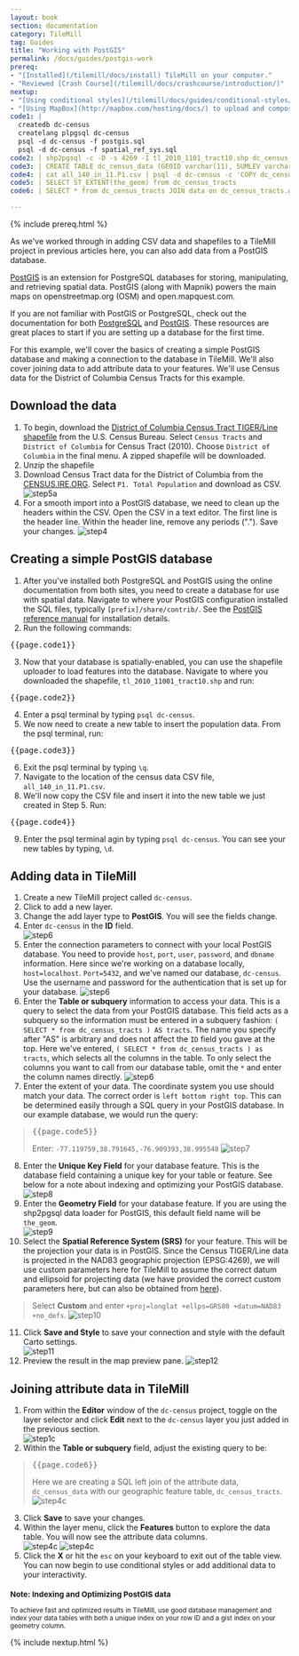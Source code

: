```yaml
---
layout: book
section: documentation
category: TileMill
tag: Guides
title: "Working with PostGIS"
permalink: /docs/guides/postgis-work
prereq:
- "[Installed](/tilemill/docs/install) TileMill on your computer."
- "Reviewed [Crash Course](/tilemill/docs/crashcourse/introduction/)"
nextup:
- "[Using conditional styles](/tilemill/docs/guides/conditional-styles/) to control the appearance of points based on data."
- "[Using MapBox](http://mapbox.com/hosting/docs/) to upload and composite your map."
code1: | 
  createdb dc-census
  createlang plpgsql dc-census
  psql -d dc-census -f postgis.sql
  psql -d dc-census -f spatial_ref_sys.sql
code2: | shp2pgsql -c -D -s 4269 -I tl_2010_1101_tract10.shp dc_census_tracts | psql -d dc-census
code3: | CREATE TABLE dc_census_data (GEOID varchar(11), SUMLEV varchar(3), STATE varchar(2), COUNTY varchar(3), CBSA varchar(5), CSA varchar(3), NECTA integer, CNECTA integer, NAME varchar(30), POP100 integer, HU100 integer, POP1002000 integer, HU1002000 integer, P001001 integer, P0010012000 integer);
code4: | cat all_140_in_11.P1.csv | psql -d dc-census -c 'COPY dc_census_data FROM STDIN WITH CSV HEADER'
code5: | SELECT ST_EXTENT(the_geom) from dc_census_tracts
code6: | SELECT * from dc_census_tracts JOIN data on dc_census_tracts.geoid10 = data.geoid

---
```


{% include prereq.html %} 

As we've worked through in adding CSV data and shapefiles to a TileMill project in previous articles here, you can also add data from a PostGIS database. 

[PostGIS](http://postgis.refractions.net/) is an extension for PostgreSQL databases for storing, manipulating, and retrieving spatial data. PostGIS (along with Mapnik) powers the main maps on openstreetmap.org (OSM) and open.mapquest.com.  

If you are not familiar with PostGIS or PostgreSQL, check out the documentation for both [PostgreSQL](http://www.postgresql.org/) and [PostGIS](http://postgis.refractions.net). These resources are great places to start if you are setting up a database for the first time.

For this example, we'll cover the basics of creating a simple PostGIS database and making a connection to the database in TileMill. We'll also cover joining data to add attribute data to your features. We'll use Census data for the District of Columbia Census Tracts for this example.  

## Download the data
1. To begin, download the [District of Columbia Census Tract TIGER/Line shapefile](http://www.census.gov/cgi-bin/geo/shapefiles2010/main) from the U.S. Census Bureau. Select `Census Tracts` and `District of Columbia` for Census Tract (2010). Choose `District of Columbia` in the final menu. A zipped shapefile will be downloaded.
2. Unzip the shapefile 
3. Download Census Tract data for the District of Columbia from the [CENSUS.IRE.ORG](http://census.ire.org/data/bulkdata.html?state=11&sumlev=140). Select  `P1. Total Population` and download as CSV. 
![step5a](/tilemill/assets/pages/postgis-3.png)
4. For a smooth import into a PostGIS database, we need to clean up the headers within the CSV. Open the CSV in a text editor. The first line is the header line. Within the header line, remove any periods ("."). Save your changes. 
![step4](/tilemill/assets/pages/postgis-4.png)

## Creating a simple PostGIS database  

1. After you've installed both PostgreSQL and PostGIS using the online documentation from both sites, you need to create a database for use with spatial data. Navigate to where your PostGIS configuration installed the SQL files, typically `[prefix]/share/contrib/`. See the [PostGIS reference manual](http://postgis.refractions.net/documentation/manual-1.5/) for installation details.  
2. Run the following commands: 
<pre>{{page.code1}}</pre>
3. Now that your database is spatially-enabled, you can use the shapefile uploader to load features into the database. Navigate to where you downloaded the shapefile, `tl_2010_11001_tract10.shp` and run:  
<pre>{{page.code2}}</pre>
4. Enter a psql terminal by typing `psql dc-census`.  
5. We now need to create a new table to insert the population data. From the psql terminal, run:  
<pre>{{page.code3}}</pre>
6. Exit the psql terminal by typing `\q`.  
7. Navigate to the location of the census data CSV file, `all_140_in_11.P1.csv`. 
8. We'll now copy the CSV file and insert it into the new table we just created in Step 5. Run: 
<pre>{{page.code4}}</pre>
9. Enter the psql terminal agin by typing `psql dc-census`. You can see your new tables by typing, `\d`.


## Adding data in TileMill  

1. Create a new TileMill project called `dc-census`. 
2. Click to add a new layer. 
3. Change the add layer type to **PostGIS**. You will see the fields change.  
4. Enter `dc-census` in the **ID** field.  
![step6](/tilemill/assets/pages/postgis-4b.png)  
5. Enter the connection parameters to connect with your local PostGIS database. You need to provide `host`, `port`, `user`, `password`, and `dbname` information. Here since we're working on a database locally, `host=localhost`. `Port=5432`, and we've named our database, `dc-census`. Use the username and password for the authentication that is set up for your database.
![step6](/tilemill/assets/pages/postgis-5b.png)  
6. Enter the **Table or subquery** information to access your data. This is a query to select the data from your PostGIS database. This field acts as a subquery so the information must be entered in a subquery fashion: `( SELECT * from dc_census_tracts ) AS tracts`. The name you specify after "AS" is arbitrary and does not affect the `ID` field you gave at the top. Here we've entered, `( SELECT * from dc_census_tracts ) as tracts`, which selects all the columns in the table. To only select the columns you want to call from our database table, omit the `*` and enter the column names directly.
![step6](/tilemill/assets/pages/postgis-6b.png)   
7. Enter the extent of your data. The coordinate system you use should match your data. The correct order is `left bottom right top`. This can be determined easily through a SQL query in your PostGIS database. In our example database, we would run the query:
><pre>{{page.code5}}</pre>
>Enter: `-77.119759,38.791645,-76.909393,38.995548`
![step7](/tilemill/assets/pages/postgis-7b.png)
8. Enter the **Unique Key Field** for your database feature. This is the database field containing a unique key for your table or feature. See below for a note about indexing and optimizing your PostGIS database.  
![step8](/tilemill/assets/pages/postgis-8b.png)
9. Enter the **Geometry Field** for your database feature. If you are using the shp2pgsql data loader for PostGIS, this default field name will be `the_geom`.  
![step9](/tilemill/assets/pages/postgis-9b.png)  
10. Select the **Spatial Reference System (SRS)** for your feature. This will be the projection your data is in PostGIS. Since the Census TIGER/Line data is projected in the NAD83 geographic projection (EPSG:4269), we will use custom parameters here for TileMill to assume the correct datum and ellipsoid for projecting data (we have provided the correct custom parameters here, but can also be obtained from [here](http://spatialreference.org/ref/epsg/4269/)). 
>
>Select **Custom** and enter `+proj=longlat +ellps=GRS80 +datum=NAD83 +no_defs`.
![step10](/tilemill/assets/pages/postgis-10b.png)  
11. Click **Save and Style** to save your connection and style with the default Carto settings.  
![step11](/tilemill/assets/pages/postgis-11b.png)  
12. Preview the result in the map preview pane.
![step12](/tilemill/assets/pages/postgis-12b.png)  

## Joining attribute data in TileMill  

1. From within the **Editor** window of the `dc-census` project, toggle on the layer selector and click **Edit** next to the `dc-census` layer you just added in the previous section.  
![step1c](/tilemill/assets/pages/postgis-1c.png)
2. Within the **Table or subquery** field, adjust the existing query to be:
><pre>{{page.code6}}</pre>  
>
>Here we are creating a SQL left join of the attribute data, `dc_census_data` with our geographic feature table, `dc_census_tracts`.  
![step4c](/tilemill/assets/pages/postgis-2c.png)
3. Click **Save** to save your changes. 
4. Within the layer menu, click the **Features** button to explore the data table. You will now see the attribute data columns.  
![step4c](/tilemill/assets/pages/postgis-4c.png)
![step4c](/tilemill/assets/pages/postgis-5c.png)
5. Click the **X** or hit the `esc` on your keyboard to exit out of the table view. You can now begin to use conditional styles or add additional data to your interactivity.

<small class='note' markdown='1'>
<h3>Note: Indexing and Optimizing PostGIS data</h3>
To achieve fast and optimized results in TileMill, use good database management and index your data tables with both a unique index on your row ID and a gist index on your geometry column.  
</small>

{% include nextup.html %}
